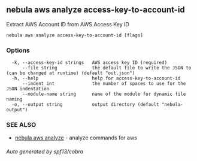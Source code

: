 ## nebula aws analyze access-key-to-account-id

Extract AWS Account ID from AWS Access Key ID

```
nebula aws analyze access-key-to-account-id [flags]
```

### Options

```
  -k, --access-key-id strings   AWS access key ID (required)
      --file string             the default file to write the JSON to (can be changed at runtime) (default "out.json")
  -h, --help                    help for access-key-to-account-id
      --indent int              the number of spaces to use for the JSON indentation
      --module-name string      name of the module for dynamic file naming
  -o, --output string           output directory (default "nebula-output")
```

### SEE ALSO

* [nebula aws analyze](nebula_aws_analyze.md)	 - analyze commands for aws

###### Auto generated by spf13/cobra
